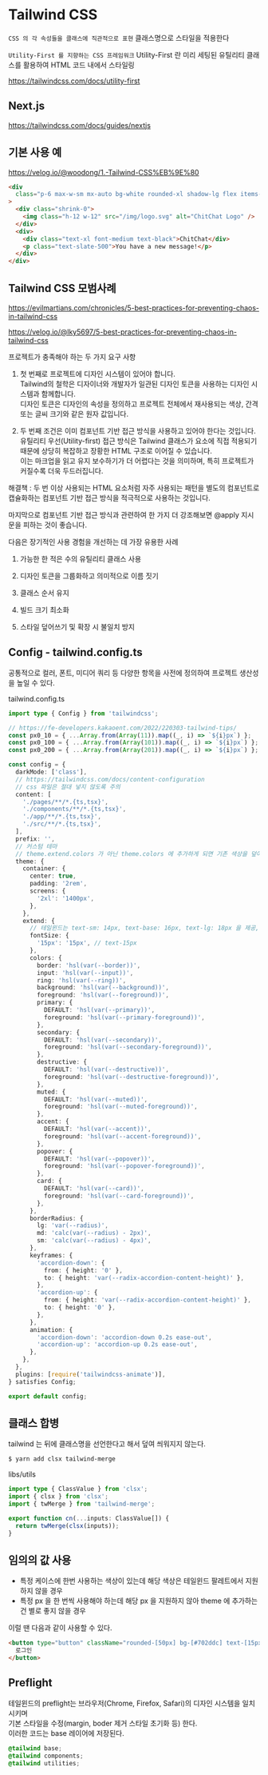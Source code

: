 # Tailwind CSS

`CSS 의 각 속성들을 클래스에 직관적으로 표현`
클래스명으로 스타일을 적용한다

`Utility-First 를 지향하는 CSS 프레임워크`
Utility-First 란 미리 세팅된 유틸리티 클래스를 활용하여 HTML 코드 내에서 스타일링

https://tailwindcss.com/docs/utility-first

## Next.js

https://tailwindcss.com/docs/guides/nextjs

## 기본 사용 예

https://velog.io/@woodong/1.-Tailwind-CSS%EB%9E%80

```html
<div
  class="p-6 max-w-sm mx-auto bg-white rounded-xl shadow-lg flex items-center space-x-4"
>
  <div class="shrink-0">
    <img class="h-12 w-12" src="/img/logo.svg" alt="ChitChat Logo" />
  </div>
  <div>
    <div class="text-xl font-medium text-black">ChitChat</div>
    <p class="text-slate-500">You have a new message!</p>
  </div>
</div>
```

## Tailwind CSS 모범사례

https://evilmartians.com/chronicles/5-best-practices-for-preventing-chaos-in-tailwind-css

https://velog.io/@lky5697/5-best-practices-for-preventing-chaos-in-tailwind-css

프로젝트가 충족해야 하는 두 가지 요구 사항

1. 첫 번째로 프로젝트에 디자인 시스템이 있어야 합니다.  
   Tailwind의 철학은 디자이너와 개발자가 일관된 디자인 토큰을 사용하는 디자인 시스템과 함께합니다.  
   디자인 토큰은 디자인의 속성을 정의하고 프로젝트 전체에서 재사용되는 색상, 간격 또는 글씨 크기와 같은 원자 값입니다.

2. 두 번째 조건은 이미 컴포넌트 기반 접근 방식을 사용하고 있어야 한다는 것입니다.  
   유틸리티 우선(Utility-first) 접근 방식은 Tailwind 클래스가 요소에 직접 적용되기 때문에 상당히 복잡하고 장황한 HTML 구조로 이어질 수 있습니다.  
   이는 마크업을 읽고 유지 보수하기가 더 어렵다는 것을 의미하며, 특히 프로젝트가 커질수록 더욱 두드러집니다.

해결책 : 두 번 이상 사용되는 HTML 요소처럼 자주 사용되는 패턴을 별도의 컴포넌트로 캡슐화하는 컴포넌트 기반 접근 방식을 적극적으로 사용하는 것입니다.

마지막으로 컴포넌트 기반 접근 방식과 관련하여 한 가지 더 강조해보면 @apply 지시문을 피하는 것이 좋습니다.

다음은 장기적인 사용 경험을 개선하는 데 가장 유용한 사례

1. 가능한 한 적은 수의 유틸리티 클래스 사용

2. 디자인 토큰을 그룹화하고 의미적으로 이름 짓기

3. 클래스 순서 유지

4. 빌드 크기 최소화

5. 스타일 덮어쓰기 및 확장 시 불일치 방지

## Config - tailwind.config.ts

공통적으로 컬러, 폰트, 미디어 쿼리 등 다양한 항목을 사전에 정의하여 프로젝트 생산성을 높일 수 있다.

tailwind.config.ts

```typescript
import type { Config } from 'tailwindcss';

// https://fe-developers.kakaoent.com/2022/220303-tailwind-tips/
const px0_10 = { ...Array.from(Array(11)).map((_, i) => `${i}px`) };
const px0_100 = { ...Array.from(Array(101)).map((_, i) => `${i}px`) };
const px0_200 = { ...Array.from(Array(201)).map((_, i) => `${i}px`) };

const config = {
  darkMode: ['class'],
  // https://tailwindcss.com/docs/content-configuration
  // css 파일은 절대 넣지 않도록 주의
  content: [
    './pages/**/*.{ts,tsx}',
    './components/**/*.{ts,tsx}',
    './app/**/*.{ts,tsx}',
    './src/**/*.{ts,tsx}',
  ],
  prefix: '',
  // 커스텀 테마
  // theme.extend.colors 가 아닌 theme.colors 에 추가하게 되면 기존 색상을 덮어쓰게 된다.
  theme: {
    container: {
      center: true,
      padding: '2rem',
      screens: {
        '2xl': '1400px',
      },
    },
    extend: {
      // 테일윈드는 text-sm: 14px, text-base: 16px, text-lg: 18px 을 제공, 15px 추가
      fontSize: {
        '15px': '15px', // text-15px
      },
      colors: {
        border: 'hsl(var(--border))',
        input: 'hsl(var(--input))',
        ring: 'hsl(var(--ring))',
        background: 'hsl(var(--background))',
        foreground: 'hsl(var(--foreground))',
        primary: {
          DEFAULT: 'hsl(var(--primary))',
          foreground: 'hsl(var(--primary-foreground))',
        },
        secondary: {
          DEFAULT: 'hsl(var(--secondary))',
          foreground: 'hsl(var(--secondary-foreground))',
        },
        destructive: {
          DEFAULT: 'hsl(var(--destructive))',
          foreground: 'hsl(var(--destructive-foreground))',
        },
        muted: {
          DEFAULT: 'hsl(var(--muted))',
          foreground: 'hsl(var(--muted-foreground))',
        },
        accent: {
          DEFAULT: 'hsl(var(--accent))',
          foreground: 'hsl(var(--accent-foreground))',
        },
        popover: {
          DEFAULT: 'hsl(var(--popover))',
          foreground: 'hsl(var(--popover-foreground))',
        },
        card: {
          DEFAULT: 'hsl(var(--card))',
          foreground: 'hsl(var(--card-foreground))',
        },
      },
      borderRadius: {
        lg: 'var(--radius)',
        md: 'calc(var(--radius) - 2px)',
        sm: 'calc(var(--radius) - 4px)',
      },
      keyframes: {
        'accordion-down': {
          from: { height: '0' },
          to: { height: 'var(--radix-accordion-content-height)' },
        },
        'accordion-up': {
          from: { height: 'var(--radix-accordion-content-height)' },
          to: { height: '0' },
        },
      },
      animation: {
        'accordion-down': 'accordion-down 0.2s ease-out',
        'accordion-up': 'accordion-up 0.2s ease-out',
      },
    },
  },
  plugins: [require('tailwindcss-animate')],
} satisfies Config;

export default config;
```

## 클래스 합병

tailwind 는 뒤에 클래스명을 선언한다고 해서 덮여 씌워지지 않는다.

```bash
$ yarn add clsx tailwind-merge
```

libs/utils

```typescript
import type { ClassValue } from 'clsx';
import { clsx } from 'clsx';
import { twMerge } from 'tailwind-merge';

export function cn(...inputs: ClassValue[]) {
  return twMerge(clsx(inputs));
}
```

## 임의의 값 사용

- 특정 케이스에 한번 사용하는 색상이 있는데 해당 색상은 테일윈드 팔레트에서 지원하지 않을 경우
- 특정 px 을 한 번씩 사용해야 하는데 해당 px 을 지원하지 않아 theme 에 추가하는 건 별로 좋지 않을 경우

이럴 땐 다음과 같이 사용할 수 있다.

```html
<button type="button" className="rounded-[50px] bg-[#702ddc] text-[15px]">
  로그인
</button>
```

## Preflight

테일윈드의 preflight는 브라우저(Chrome, Firefox, Safari)의 디자인 시스템을 일치 시키며  
기본 스타일을 수정(margin, boder 제거 스타일 초기화 등) 한다.  
이러한 코드는 base 레이어에 저장된다.

```css
@tailwind base;
@tailwind components;
@tailwind utilities;
```
